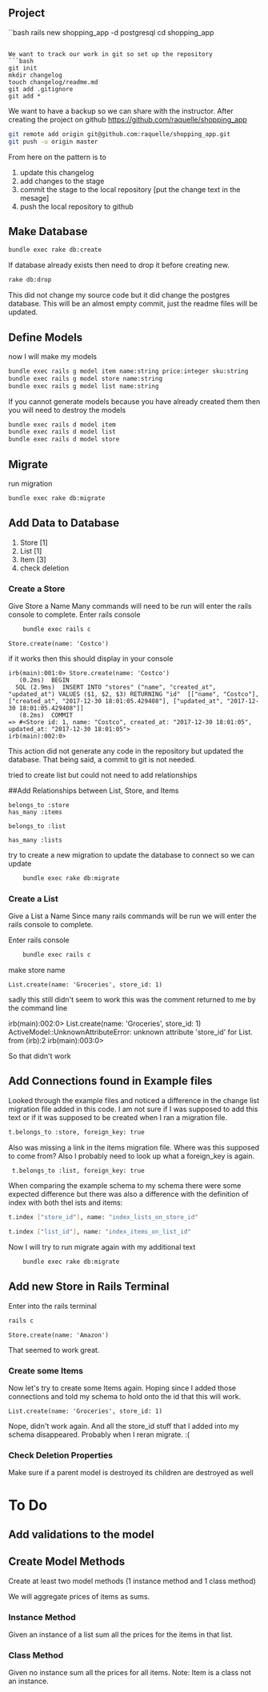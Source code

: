 ## Project

``bash 
rails new shopping_app -d postgresql
cd shopping_app
```

We want to track our work in git so set up the repository
```bash
git init
mkdir changelog
touch changelog/readme.md
git add .gitignore
git add *
```

We want to have a backup so we can share with the instructor.
After creating the project on github 
https://github.com/raquelle/shopping_app
```bash
git remote add origin git@github.com:raquelle/shopping_app.git
git push -u origin master
```
From here on the pattern is to 
1. update this changelog 
2. add changes to the stage
3. commit the stage to the local repository [put the change text in the mesage]
4. push the local repository to github


## Make Database
```bash
bundle exec rake db:create
```
If database already exists then need to drop it before creating new.

```bash
rake db:drop
```
This did not change my source code but it did change the postgres database.
This will be an almost empty commit, just the readme files will be updated.

## Define Models

now I will make my models

```bash
bundle exec rails g model item name:string price:integer sku:string
bundle exec rails g model store name:string
bundle exec rails g model list name:string
```

If you cannot generate models because you have already created them then you will need to destroy the models
```bash
bundle exec rails d model item
bundle exec rails d model list
bundle exec rails d model store
```

## Migrate

run migration

```bash
bundle exec rake db:migrate
```

## Add Data to Database

1. Store [1]
2. List [1]
3. Item [3]
4. check deletion 

### Create a Store 

Give Store a Name
Many commands will need to be run will enter the rails console to complete.
Enter rails console
```bash
    bundle exec rails c
```

```rails
Store.create(name: 'Costco')
```
if it works then this should display in your console
```rails
irb(main):001:0> Store.create(name: 'Costco')
   (0.2ms)  BEGIN
  SQL (2.9ms)  INSERT INTO "stores" ("name", "created_at", "updated_at") VALUES ($1, $2, $3) RETURNING "id"  [["name", "Costco"], ["created_at", "2017-12-30 18:01:05.429408"], ["updated_at", "2017-12-30 18:01:05.429408"]]
   (8.2ms)  COMMIT
=> #<Store id: 1, name: "Costco", created_at: "2017-12-30 18:01:05", updated_at: "2017-12-30 18:01:05">
irb(main):002:0>
```
This action did not generate any code in the repository but updated the database.
That being said, a commit to git is not needed.

tried to create list but could not need to add relationships

##Add Relationships between List, Store, and Items

```app/models/list
belongs_to :store
has_many :items
```

```app/models/item
belongs_to :list
```

```app/models/store
has_many :lists
```
try to create a new migration to update the database to connect so we can update

```bash
    bundle exec rake db:migrate
```



### Create a List
 Give a List a Name 
 Since many rails commands will be run we will enter the rails console to complete.

Enter rails console
```bash
    bundle exec rails c
```
make store name
```rails
List.create(name: 'Groceries', store_id: 1)
```
sadly this still didn't seem to work
this was the comment returned to me by the command line

irb(main):002:0> List.create(name: 'Groceries', store_id: 1)
ActiveModel::UnknownAttributeError: unknown attribute 'store_id' for List.
	from (irb):2
irb(main):003:0>

So that didn't work

## Add Connections found in Example files

Looked through the example files and noticed a difference in the change list migration file added in this code. I am not sure if I was supposed to add this text or if it was supposed to be created when I ran a migration file.

```bash
t.belongs_to :store, foreign_key: true
```

Also was missing a link in the items migration file. Where was this supposed to come from? Also I probably need to look up what a foreign_key is again.

```bash
 t.belongs_to :list, foreign_key: true
```

When comparing the example schema to my schema there were some expected difference but there was also a difference with the definition of index with both thel ists and items:

```bash
t.index ["store_id"], name: "index_lists_on_store_id"
```

```bash
t.index ["list_id"], name: "index_items_on_list_id"
```
Now I will try to run migrate again with my additional text

```bash
    bundle exec rake db:migrate
```
## Add new Store in Rails Terminal

Enter into the rails terminal

```bash
rails c
```
```rails
Store.create(name: 'Amazon')
```

That seemed to work great.

### Create some Items
Now let's try to create some Items again. Hoping since I added those connections and told my schema to hold onto the id that this will work.

```rails
List.create(name: 'Groceries', store_id: 1)
```
Nope, didn't work again. And all the store_id stuff that I added into my schema disappeared. Probably when I reran migrate. :(

### Check Deletion Properties

Make sure if a parent model is destroyed its children are destroyed as well

# To Do

## Add validations to the model

## Create Model Methods

Create at least two model methods (1 instance method and 1 class method) 

We will aggregate prices of items as sums.

### Instance Method
Given an instance of a list sum all the prices for the items in that list.

### Class Method
Given no instance sum all the prices for all items.
Note: Item is a class not an instance.